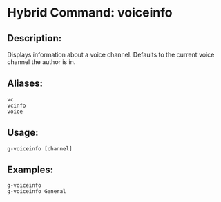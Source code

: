 # Hybrid Command: voiceinfo

## Description:
Displays information about a voice channel. Defaults to the current voice channel the author is in.

## Aliases:
    vc
    vcinfo
    voice

## Usage:
    g-voiceinfo [channel]

## Examples:
    g-voiceinfo
    g-voiceinfo General
